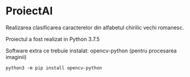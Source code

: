 # ProiectAI
Realizarea clasificarea caracterelor din alfabetul chirilic vechi romanesc.

Proiectul a fost realizat in Python 3.7.5

Software extra ce trebuie instalat:
  opencv-python (pentru procesarea imaginii)
  
    python3 -m pip install opencv-python
